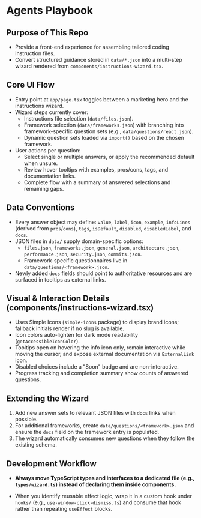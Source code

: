 # Agents Playbook

## Purpose of This Repo
- Provide a front-end experience for assembling tailored coding instruction files.
- Convert structured guidance stored in `data/*.json` into a multi-step wizard rendered from `components/instructions-wizard.tsx`.

## Core UI Flow
- Entry point at `app/page.tsx` toggles between a marketing hero and the instructions wizard.
- Wizard steps currently cover:
  - Instructions file selection (`data/files.json`).
  - Framework selection (`data/frameworks.json`) with branching into framework-specific question sets (e.g., `data/questions/react.json`).
  - Dynamic question sets loaded via `import()` based on the chosen framework.
- User actions per question:
  - Select single or multiple answers, or apply the recommended default when unsure.
  - Review hover tooltips with examples, pros/cons, tags, and documentation links.
  - Complete flow with a summary of answered selections and remaining gaps.

## Data Conventions
- Every answer object may define: `value`, `label`, `icon`, `example`, `infoLines` (derived from `pros`/`cons`), `tags`, `isDefault`, `disabled`, `disabledLabel`, and `docs`.
- JSON files in `data/` supply domain-specific options:
  - `files.json`, `frameworks.json`, `general.json`, `architecture.json`, `performance.json`, `security.json`, `commits.json`.
  - Framework-specific questionnaires live in `data/questions/<framework>.json`.
- Newly added `docs` fields should point to authoritative resources and are surfaced in tooltips as external links.

## Visual & Interaction Details (components/instructions-wizard.tsx)
- Uses Simple Icons (`simple-icons` package) to display brand icons; fallback initials render if no slug is available.
- Icon colors auto-lighten for dark mode readability (`getAccessibleIconColor`).
- Tooltips open on hovering the info icon only, remain interactive while moving the cursor, and expose external documentation via `ExternalLink` icon.
- Disabled choices include a "Soon" badge and are non-interactive.
- Progress tracking and completion summary show counts of answered questions.

## Extending the Wizard
1. Add new answer sets to relevant JSON files with `docs` links when possible.
2. For additional frameworks, create `data/questions/<framework>.json` and ensure the `docs` field on the framework entry is populated.
3. The wizard automatically consumes new questions when they follow the existing schema.

## Development Workflow
  
- **Always move TypeScript types and interfaces to a dedicated file (e.g., `types/wizard.ts`) instead of declaring them inside components.**


- When you identify reusable effect logic, wrap it in a custom hook under `hooks/` (e.g., `use-window-click-dismiss.ts`) and consume that hook rather than repeating `useEffect` blocks.
